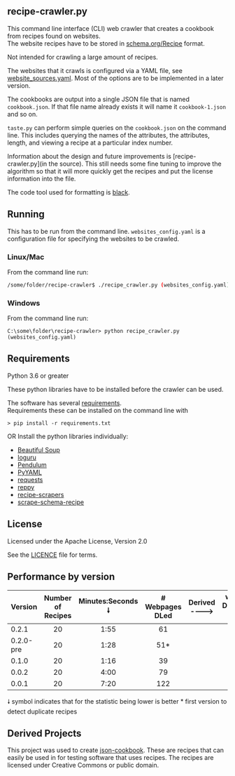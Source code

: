 ## recipe-crawler.py
This command line interface (CLI) web crawler that creates a cookbook from recipes found on websites.  
The website recipes have to be stored in [schema.org/Recipe](https://schema.org/Recipe/) format.

Not intended for crawling a large amount of recipes. 

The websites that it crawls is configured via a YAML file, see [website_sources.yaml](website_sources.yaml).
Most of the options are to be implemented in a later version.

The cookbooks are output into a single JSON file that is named `cookbook.json`. If that file name already exists it will name it `cookbook-1.json` and so on.

`taste.py` can perform simple queries on the `cookbook.json` on the command line.  This includes querying the names of the attributes, the attributes, length, and viewing a recipe at a particular index number.

Information about the design and future improvements is [recipe-crawler.py](in the source).
This still needs some fine tuning to improve the algorithm so that it will more quickly get the recipes and put the license information into the file.

The code tool used for formatting is [black](https://black.readthedocs.io/).

## Running
This has to be run from the command line.  `websites_config.yaml` is a configuration file for specifying the websites to be crawled.

### Linux/Mac
From the command line run:
```bash
/some/folder/recipe-crawler$ ./recipe_crawler.py (websites_config.yaml)
```

### Windows
From the command line run:
```
C:\some\folder\recipe-crawler> python recipe_crawler.py (websites_config.yaml)
```

##  Requirements
Python 3.6 or greater

These python libraries have to be installed before the crawler can be used.

The software has several [requirements](requirements.txt).  
Requirements these can be installed on the command line with
```
> pip install -r requirements.txt
```

OR Install the python libraries individually:
* [Beautiful Soup](https://beautiful-soup-4.readthedocs.io/)
* [loguru](https://loguru.readthedocs.io/)
* [Pendulum](https://pendulum.eustace.io/)
* [PyYAML](https://pyyaml.org/)
* [requests](https://docs.python-requests.org/)
* [reppy](https://github.com/seomoz/reppy)
* [recipe-scrapers](https://github.com/hhursev/recipe-scrapers)
* [scrape-schema-recipe](https://github.com/micahcochran/scrape-schema-recipe)


## License
Licensed under the Apache License, Version 2.0

See the [LICENCE](LICENCE) file for terms.

## Performance by version

| Version | Number of Recipes | Minutes:Seconds 🠗 | # Webpages DLed | Derived ----> | webpages DLed/recipe 🠗 | seconds/recipe 🠗 | 
| :------ | :---------------: | :---------------: | :-------------: | ------------- | :--------------------: | :-------------: |
| 0.2.1 | 20 | 1:55 | 61 | | 3 | 5.8 |
| 0.2.0-pre | 20 | 1:28 | 51* | | 2.6 | 4.4 |
| 0.1.0 | 20 | 1:16 | 39 | | 2 | 3.8 |
| 0.0.2 | 20 | 4:00 | 79 | | 4 | 12 |
| 0.0.1 | 20 | 7:20 | 122 | | 6 | 22 |

🠗 symbol indicates that for the statistic being lower is better
\* first version to detect duplicate recipes

## Derived Projects
This project was used to create [json-cookbook](https://github.com/micahcochran/json-cookbook).  These are recipes that can easily be used in for testing software that uses recipes.  The recipes are licensed under Creative Commons or public domain.